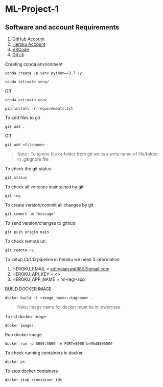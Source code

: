 # ML-Project-1

## Software and account Requirements

1. [GitHub Account](https://github.com/)
2. [Heroku Account](https://dashboard.heroku.com/login)
3. [VSCode](https://code.visualstudio.com/download)
4. [Git cli](https://git-scm.com/downloads)


Creating conda environment
```
conda create -p venv python==3.7 -y
```

```
conda activate venv/
```
OR
```
conda activate venv
```

```
pip install -r requirements.txt
```

To add files to git
```
git add .
```
OR
```
git add <filename>
```

> Note : To ignore file or folder from git we can write name of file/folder in .gitignore file

To check the git status
```
git status
```

To check all versions maintained by git
```
git log
```

To create version/commit all changes by git
```
git commit -m "message"
```

To send version/changes to github
```
git push origin main
```

To check remote url
```
git remote -v
```

To setup CI/CD pipeline in heroku we need 3 information

1. HEROKU_EMAIL = adityajaiswal880@gmail.com
2. HEROKU_API_KEY = <>
3. HEROKU_APP_NAME = ml-regr-app


BUILD DOCKER IMAGE
```
docker build -t <image_name>:<tagname> .
```

> Note: Image name for docker must be in lowercase

To list docker image
```
docker images
```

Run docker image
```
docker run -p 5000:5000 -e PORT=5000 be95d8505509
```

To check running containers in docker
```
docker ps
```

To stop docker containers
```
docker stop <container_id>
```

